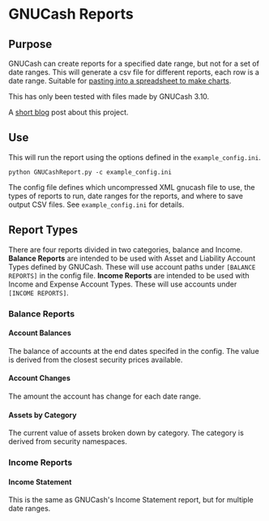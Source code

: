 # GNUCash Reports

## Purpose
GNUCash can create reports for a specified date range, but not for a set of date
ranges. This will generate a csv file for different reports, each row is a date
range. Suitable for [pasting into a spreadsheet to make
charts](https://docs.google.com/spreadsheets/d/1jA7ocKEdnhieeoL5E42myhpOdEFeFzZzqeruaxXmLdY).


This has only been tested with files made by GNUCash 3.10.

A [short blog](http://geekwagon.net/index.php/2021/multiple-gnucash-reports/)
post about this project.

## Use
This will run the report using the options defined in the `example_config.ini`.

    python GNUCashReport.py -c example_config.ini

The config file defines which uncompressed XML gnucash file to use, the types of
reports to run, date ranges for the reports, and where to save output CSV files.
See `example_config.ini` for details.

## Report Types
There are four reports divided in two categories, balance and Income. **Balance
Reports** are intended to be used with Asset and Liability Account Types defined
by GNUCash. These will use account paths under `[BALANCE REPORTS]` in the config
file. **Income Reports** are intended to be used with Income and Expense Account
Types. These will use accounts under `[INCOME REPORTS]`.

### Balance Reports

#### Account Balances
The balance of accounts at the end dates specifed in the config. The value is
derived from the closest security prices available.

#### Account Changes
The amount the account has change for each date range.

#### Assets by Category
The current value of assets broken down by category. The category is derived
from security namespaces.

### Income Reports

#### Income Statement
This is the same as GNUCash's Income Statement report, but for multiple date
ranges.
